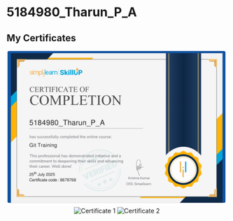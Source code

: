 # 5184980_Tharun_P_A
## My Certificates

<p align="center">
  <img src="Git_week2/certificates/5184980_git_certificate_page-0001.jpg" alt="Certificate" width="500">
  <img src="SDLC_week1/certificates/Assesment_complete.png" alt="Certificate 1" width="500">
  <img src="SDLC_week1/certificates/Assesment_score.png" alt="Certificate 2" width="500">
</p>

